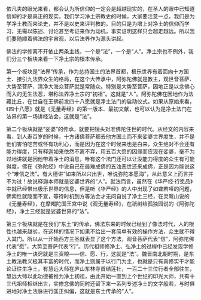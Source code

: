    依凡夫的眼光来看，都会认为所信仰的一定会是超越现实的，在圣人的眼中已知道信仰的才是真正的现实。我们学习净土宗教史的时候，大家要注意一点，我们是为学净土教而来论史，并不是以史来评判教的。目的只是为增上对净土的信仰而学习，无需以陈述、讨论甚至考证来作为动机，事实证明这样只会越走越远。所以我们要随顺着佛法的宇宙观，以后法界作为源头讲起。

​     佛法的学修离不开依止两条主线，一个是“法”，一个是“人”。净土宗也不例外，我们分三个板块来看一下净土宗的根本传承。

​     第一个板块是“法界”传承，作为总持国土的法界首都，极乐世界有着面向十方国土、接引九法界众生的格局，在这个大传承中，阿弥陀佛就是教主，观世音菩萨、大势至菩萨、清净大海众菩萨就是常随众。特别是大势至菩萨，因地正是以念佛心而入的无生法忍，堪称法界净土宗的“初祖”。这就是“人”。阿弥陀佛在因地作为法藏比丘，在世自在王佛前发四十八愿就是净土法门的启动仪式。如果从原始来看，《四十八愿》就是《无量寿经》的第一版本、最初文献，也可以认为是净土法门在法界的第一场讲经法会，这就是“法”。

​     第二个板块就是“娑婆”的传承，就要把镜头对准佛陀住世的时代。从经文的内容来看，到人寿百岁的时候，十方诸佛菩萨都去他方国土而不来娑婆世界度生，并不是他们害怕吃苦或怀有功利心，而是因为在这个时候来也是白来，众生绝对不会还有能力得度，只有释迦如来依然不离不弃，用五百大愿的因缘而应现在娑婆，毫不为过地讲就是因他带着净土的消息，唯有这个法门还可以让没能力得度的众生有可能得度，佛在《弥陀经》中说自己在最难成佛的五浊恶世还来成佛，正是因为能说这个“难信之法”。有大德讲“如来所以兴出世，唯说弥陀本愿海”，从此意义上而言并不为过！故说释迦本师就是娑婆世界的“人”。就法而言，虽然在《华严经·行愿品》中就已经带出极乐世界的信息，但是听《华严经》的人中出现了如聋若哑的问题，佛索性就隐而不宣，等待时机到方等法会才无问自说了净土三经，在灵鹫山说的《无量寿经》，在摩羯陀国王宫中说《观无量寿经》，在祇树给孤独园说的《阿弥陀经》，净土三经就是娑婆世界的“法”。

​     第三个板块就是在我们“东土”的传承，佛法东来的时候已经到了像法时代，人的根性也越来越劣，在这样的情况下如果不给出一套简单有效的操作方法，众生就不得入其门。所以从一开始西方三圣就表显了这个方法，观音菩萨代表“信”，阿弥陀佛代表“愿”，大势至菩萨代表“行”。历代祖师修净土、弘净土的过程中已经发现学修净土的唯一诀窍就是三资粮——信、愿、行，这就是“法”。魏晋南北朝时期，是东土教法教义极其丰富的时代，而净土则属于以行门为主，也就是只有真修实干才能论证往生净土，有慧远大师在庐山东林寺首结莲社，一百二十三位行者全部往生，慧远大师以此功德被推为净土初祖，由此开始一直到上个世纪的印光大师，共有十三代祖师相继出世，实修念佛的同时还留下来一系列专述净土的文字般若，与时俱进地对净土法脉进行匡正纠偏，这就是东土传承的“人”。